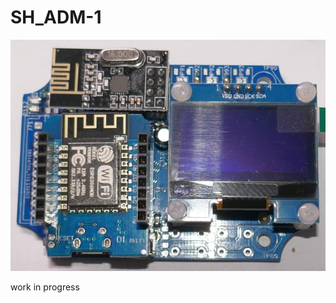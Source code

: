 # SH_ADM-1

![PCBA](https://github.com/DB1BMN/SH_ADM-1/blob/main/doc/photos/p1170167_crop_corrected_640.jpg?raw=true)


work in progress

